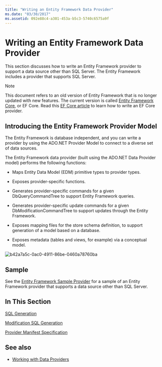 ```yaml
---
title: "Writing an Entity Framework Data Provider"
ms.date: "03/30/2017"
ms.assetid: 092e88c4-a301-453a-b5c3-5740c6575a9f
---
```

# Writing an Entity Framework Data Provider
This section discusses how to write an Entity Framework provider to support a data source other than SQL Server. The Entity Framework includes a provider that supports SQL Server.  

> [!NOTE]
> This document refers to an old version of Entity Framework that is no longer updated with new features. The current version is called [Entity Framework Core](https://docs.microsoft.com/ef), or EF Core. Read this [EF Core article](https://docs.microsoft.com/ef/core/providers/writing-a-provider) to learn how to write an EF Core provider.
  
## Introducing the Entity Framework Provider Model  
 The Entity Framework is database independent, and you can write a provider by using the ADO.NET Provider Model to connect to a diverse set of data sources.  
  
 The Entity Framework data provider (built using the ADO.NET Data Provider model) performs the following functions:  
  
- Maps Entity Data Model (EDM) primitive types to provider types.  
  
- Exposes provider-specific functions.  
  
- Generates provider-specific commands for a given DbQueryCommandTree to support Entity Framework queries.  
  
- Generates provider-specific update commands for a given DbModificationCommandTree to support updates through the Entity Framework.  
  
- Exposes mapping files for the store schema definition, to support generation of a model based on a database.  
  
- Exposes metadata (tables and views, for example) via a conceptual model.  
  
 ![b42a7a5c&#45;0ac0&#45;4911&#45;86be&#45;0460a78760ba](./media/b42a7a5c-0ac0-4911-86be-0460a78760ba.gif "b42a7a5c-0ac0-4911-86be-0460a78760ba")  
  
## Sample  
 See the [Entity Framework Sample Provider](https://code.msdn.microsoft.com/windowsdesktop/Entity-Framework-Sample-6a9801d0) for a sample of an Entity Framework provider that supports a data source other than SQL Server.  
  
## In This Section  
 [SQL Generation](sql-generation.md)  
  
 [Modification SQL Generation](modification-sql-generation.md)  
  
 [Provider Manifest Specification](provider-manifest-specification.md)  
  
## See also

- [Working with Data Providers](working-with-data-providers.md)

